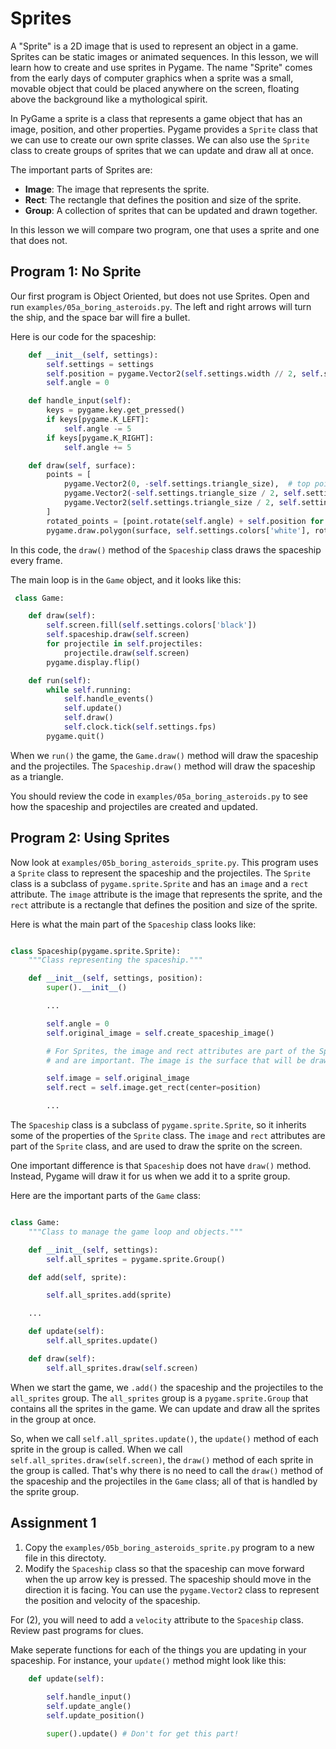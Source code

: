 # Sprites

A "Sprite" is a 2D image that is used to represent an object in a game. Sprites
can be static images or animated sequences. In this lesson, we will learn how to
create and use sprites in Pygame. The name "Sprite" comes from the early days of
computer graphics when a sprite was a small, movable object that could be placed
anywhere on the screen, floating above the background like a mythological
spirit.

In PyGame a sprite is a class that represents a game object that has an image, 
position, and other properties. Pygame provides a `Sprite` class that we can use
to create our own sprite classes. We can also use the `Sprite` class to create
groups of sprites that we can update and draw all at once.

The important parts of Sprites are: 

* **Image**: The image that represents the sprite.
* **Rect**: The rectangle that defines the position and size of the sprite.
* **Group**: A collection of sprites that can be updated and drawn together.

In this lesson we will compare two program, one that uses a sprite and one that
does not. 

## Program 1: No Sprite

Our first program is Object Oriented, but does not use Sprites. Open and
run `examples/05a_boring_asteroids.py`. The left and right arrows will turn the 
ship, and the space bar will fire a bullet.

Here is our code for the spaceship:

```python
    def __init__(self, settings):
        self.settings = settings
        self.position = pygame.Vector2(self.settings.width // 2, self.settings.height // 2)
        self.angle = 0

    def handle_input(self):
        keys = pygame.key.get_pressed()
        if keys[pygame.K_LEFT]:
            self.angle -= 5
        if keys[pygame.K_RIGHT]:
            self.angle += 5

    def draw(self, surface):
        points = [
            pygame.Vector2(0, -self.settings.triangle_size),  # top point
            pygame.Vector2(-self.settings.triangle_size / 2, self.settings.triangle_size),  # left side point
            pygame.Vector2(self.settings.triangle_size / 2, self.settings.triangle_size)  # right side point
        ]
        rotated_points = [point.rotate(self.angle) + self.position for point in points]
        pygame.draw.polygon(surface, self.settings.colors['white'], rotated_points)

```

In this code, the `draw()` method of the `Spaceship` class draws the spaceship every frame.

The main loop is in the `Game` object, and it looks like this:

```python
 class Game:

    def draw(self):
        self.screen.fill(self.settings.colors['black'])
        self.spaceship.draw(self.screen)
        for projectile in self.projectiles:
            projectile.draw(self.screen)
        pygame.display.flip()

    def run(self):
        while self.running:
            self.handle_events()
            self.update()
            self.draw()
            self.clock.tick(self.settings.fps)
        pygame.quit()

```

When we `run()` the game, the `Game.draw()` method will draw the spaceship and
the projectiles. The `Spaceship.draw()` method will draw the spaceship as a
triangle.

You should review the code in `examples/05a_boring_asteroids.py` to see how the
spaceship and projectiles are created and updated.

## Program 2: Using Sprites

Now look at `examples/05b_boring_asteroids_sprite.py`. This program uses a `Sprite` class to
represent the spaceship and the projectiles. The `Sprite` class is a subclass of
`pygame.sprite.Sprite` and has an `image` and a `rect` attribute. The `image`
attribute is the image that represents the sprite, and the `rect` attribute is a
rectangle that defines the position and size of the sprite.

Here is what the main part of the `Spaceship` class looks like:

```python

class Spaceship(pygame.sprite.Sprite):
    """Class representing the spaceship."""

    def __init__(self, settings, position):
        super().__init__()

        ...

        self.angle = 0
        self.original_image = self.create_spaceship_image()

        # For Sprites, the image and rect attributes are part of the Sprite class
        # and are important. The image is the surface that will be drawn on the screen

        self.image = self.original_image
        self.rect = self.image.get_rect(center=position)

        ...

```

The `Spaceship` class is a subclass of `pygame.sprite.Sprite`, so it inherits some of the
properties of the `Sprite` class. The `image` and `rect` attributes are part of
the `Sprite` class, and are used to draw the sprite on the screen.

One important difference is that `Spaceship` does not have `draw()` method. Instead, Pygame will 
draw it for us when we add it to a sprite group.

Here are the important parts of the `Game`  class:


```python

class Game:
    """Class to manage the game loop and objects."""

    def __init__(self, settings):
        self.all_sprites = pygame.sprite.Group()

    def add(self, sprite):

        self.all_sprites.add(sprite)

    ...

    def update(self):
        self.all_sprites.update()

    def draw(self):
        self.all_sprites.draw(self.screen)
```


When we start the game, we `.add()` the spaceship and the projectiles to the
`all_sprites` group. The `all_sprites` group is a `pygame.sprite.Group` that
contains all the sprites in the game. We can update and draw all the sprites in
the group at once.

So, when we call `self.all_sprites.update()`, the `update()` method of each
sprite in the group is called. When we call `self.all_sprites.draw(self.screen)`,
the `draw()` method of each sprite in the group is called. That's why there is no
need to call the `draw()` method of the spaceship and the projectiles in the
`Game` class; all of that is handled by the sprite group.

## Assignment 1

1. Copy the `examples/05b_boring_asteroids_sprite.py` program to a new file in
   this directoty.
2. Modify the `Spaceship` class so that the spaceship can move forward when the
   up arrow key is pressed. The spaceship should move in the direction it is
   facing. You can use the `pygame.Vector2` class to represent the position and
   velocity of the spaceship.


For (2), you will need to add a `velocity` attribute to the `Spaceship` class. Review
past programs for clues. 

Make seperate functions for each of the things you are updating in your spaceship. For instance, your
`update()` method might look like this:

```python
    def update(self):
        
        self.handle_input()
        self.update_angle()
        self.update_position()

        super().update() # Don't for get this part!
```


